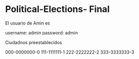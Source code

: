 # Political-Elections- Final


El usuario de Amin es 

username: admin
password: admin

Ciudadnos preestablecidos

000-0000000-0
111-1111111-1
222-2222222-2
333-3333333-3
